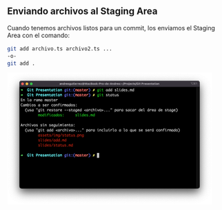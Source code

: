 ## Enviando archivos al Staging Area

Cuando tenemos archivos listos para un commit, los enviamos el Staging Area con el comando: 

```bash {all|1|3|all}
git add archivo.ts archivo2.ts ...
-o-
git add .
```

<img style="margin: auto;" width="475" src="/assets/img/add.png"/>
